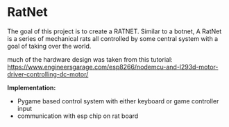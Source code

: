 # RatNet

The goal of this project is to create a RATNET. Similar to a botnet, A RatNet is a series of mechanical rats all controlled by some central system with a goal of taking over the world.

much of the hardware design was taken from this tutorial: https://www.engineersgarage.com/esp8266/nodemcu-and-l293d-motor-driver-controlling-dc-motor/ 

**Implementation:**
+ Pygame based control system with either keyboard or game controller input
+ communication with esp chip on rat board
